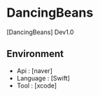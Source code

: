 # DancingBeans

[DancingBeans] Dev1.0 

## Environment
- Api       : [naver]
- Language  : [Swift]
- Tool      : [xcode]
